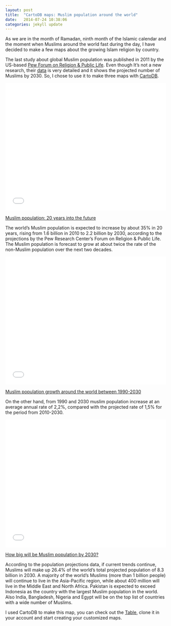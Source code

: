 ```yaml
---
layout: post
title:  "CartoDB maps: Muslim population around the world"
date:   2014-07-24 10:38:06
categories: jekyll update 
---
```


As we are in the month of Ramadan, ninth month of the Islamic calendar and the moment when Muslims around the world fast during the day, I have decided to make a few maps about the growing Islam religion by country. 

The last study about global Muslim population was published in 2011 by the US-based [Pew Forum on Religion & Public Life](http://www.pewforum.org/2011/01/27/the-future-of-the-global-muslim-population/). Even though It’s not a new research, their [data](http://features.pewforum.org/FutureGlobalMuslimPopulation-WebPDF.pdf) is very detailed and it shows the projected number of Muslims by 2030. So, I chose to use it to make three maps with [CartoDB](http://cartodb.com/).


<iframe width='100%' height='400' frameborder='0' src='//kathy.cartodb.com/viz/47f91da0-0c23-11e4-aaff-0e10bcd91c2b/embed_map?title=false&description=false&search=false&shareable=true&cartodb_logo=true&layer_selector=false&legends=true&scrollwheel=true&fullscreen=true&sublayer_options=1&sql=SELECT%20*%2C%20to_char(_2010_est_muslim_pop%2C%20'9%2C999%2C999%2C999')%20AS%20_2010_proj_muslim_pop_mod%2C%20trunc(proj_change_2010_2030_where_pop_more_than_1_000%3A%3Anumeric%2C%202)%20AS%20proj_change_2010_2030%2C%20to_char(_2030_proj_muslim_pop%2C%20'9%2C999%2C999%2C999')%20AS%20_2030_proj_muslim_pop_mod%0AFROM%20muslim_population_by_country_up_to_2030%0A&zoom=2&center_lat=43.32517767999296&center_lon=16.5234375' allowfullscreen webkitallowfullscreen mozallowfullscreen oallowfullscreen msallowfullscreen></iframe>

[Muslim population: 20 years into the future](http://kathy.cartodb.com/viz/47f91da0-0c23-11e4-aaff-0e10bcd91c2b/public_map?title=true&description=true&search=false&shareable=true&cartodb_logo=true&layer_selector=false&legends=true&scrollwheel=true&fullscreen=true&sublayer_options=1&sql=SELECT%20*,%20to_char(_2010_est_muslim_pop,%20%279,999,999,999%27)%20AS%20_2010_proj_muslim_pop_mod,%20trunc(proj_change_2010_2030_where_pop_more_than_1_000::numeric,%202)%20AS%20proj_change_2010_2030,%20to_char(_2030_proj_muslim_pop,%20%279,999,999,999%27)%20AS%20_2030_proj_muslim_pop_mod%0AFROM%20muslim_population_by_country_up_to_2030%0A&zoom=2&center_lat=28.304380682962783&center_lon=6.328125)


The world’s Muslim population is expected to increase by about 35% in 20 years, rising from 1.6 billion in 2010 to 2.2 billion by 2030, according to the projections by the Pew Research Center’s Forum on Religion & Public Life. The Muslim population is forecast to grow at about twice the rate of the non-Muslim population over the next two decades. 

<iframe width='100%' height='400' frameborder='0' src='//kathy.cartodb.com/viz/3cc7e294-0c0b-11e4-8c54-0e230854a1cb/embed_map?title=false&description=false&search=false&shareable=true&cartodb_logo=true&layer_selector=false&legends=true&scrollwheel=true&fullscreen=true&sublayer_options=1&sql=SELECT%20trunc(proj_change_1990_2030_where_pop_more_than_1_000%3A%3Anumeric%2C%202)%20AS%20proj_change_1990_2030%2C%20*%20FROM%20muslim_population_by_country_up_to_2030&zoom=2&center_lat=45.583289756006316&center_lon=4.5703125' allowfullscreen webkitallowfullscreen mozallowfullscreen oallowfullscreen msallowfullscreen></iframe>


[Muslim population growth around the world between 1990-2030](http://kathy.cartodb.com/viz/3cc7e294-0c0b-11e4-8c54-0e230854a1cb/public_map?title=true&description=true&search=false&shareable=true&cartodb_logo=true&layer_selector=false&legends=true&scrollwheel=true&fullscreen=true&sublayer_options=1&sql=SELECT%20trunc(proj_change_1990_2030_where_pop_more_than_1_000::numeric,%202)%20AS%20proj_change_1990_2030,%20*%20FROM%20muslim_population_by_country_up_to_2030&zoom=2&center_lat=49.38237278700955&center_lon=16.875)

On the other hand,  from 1990 and 2030 muslim population increase at an average annual rate of 2,2%, compared with the projected rate of 1,5% for the period from 2010-2030. 


<iframe width='100%' height='400' frameborder='0' src='//kathy.cartodb.com/viz/660eb920-0c29-11e4-8def-0e230854a1cb/embed_map?title=false&description=false&search=false&shareable=true&cartodb_logo=true&layer_selector=false&legends=true&scrollwheel=true&fullscreen=true&sublayer_options=1&sql=SELECT%20*%2C%20to_char(_2030_proj_muslim_pop%2C%20'9%2C999%2C999%2C999')%0Aas%20_2030_proj_muslim_pop_mod%0AFROM%20muslim_population_by_country_up_to_2030&zoom=2&center_lat=36.5978891330702&center_lon=14.414062499999998' allowfullscreen webkitallowfullscreen mozallowfullscreen oallowfullscreen msallowfullscreen></iframe>


[How big will be Muslim population by 2030?](https://kathy.cartodb.com/viz/660eb920-0c29-11e4-8def-0e230854a1cb/public_map?title=true&description=true&search=false&shareable=true&cartodb_logo=true&layer_selector=false&legends=true&scrollwheel=true&fullscreen=true&sublayer_options=1&sql=SELECT%20*%2C%20to_char(_2030_proj_muslim_pop%2C%20%279%2C999%2C999%2C999%27)%0Aas%20_2030_proj_muslim_pop_mod%0AFROM%20muslim_population_by_country_up_to_2030&zoom=2&center_lat=42.553080288955826&center_lon=3.8671874999999996)

According to the population projections data, if current trends continue, Muslims will make up 26.4% of the world’s total projected population of 8.3 billion in 2030. A majority of the world’s Muslims (more than 1 billion people) will continue to live in the Asia-Pacific region, while about 400 million will live in the Middle East and North Africa. Pakistan is expected to exceed Indonesia as the country with the largest Muslim population in the world. Also India, Bangladesh, Nigeria and Egypt will be on the top list of countries with a wide number of Muslims.


I used CartoDB  to make this map, you can check out the [Table](https://kathy.cartodb.com/tables/muslim_population_by_country_up_to_2030/public), clone it in your account and start creating your customized maps. 
